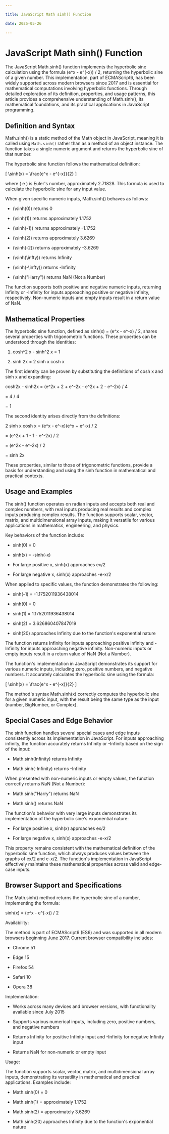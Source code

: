 ```yaml
---

title: JavaScript Math sinh() Function

date: 2025-05-26

---
```



# JavaScript Math sinh() Function

The JavaScript Math.sinh() function implements the hyperbolic sine calculation using the formula (e^x - e^(-x)) / 2, returning the hyperbolic sine of a given number. This implementation, part of ECMAScript6, has been widely supported across modern browsers since 2017 and is essential for mathematical computations involving hyperbolic functions. Through detailed exploration of its definition, properties, and usage patterns, this article provides a comprehensive understanding of Math.sinh(), its mathematical foundations, and its practical applications in JavaScript programming.


## Definition and Syntax

Math.sinh() is a static method of the Math object in JavaScript, meaning it is called using `Math.sinh()` rather than as a method of an object instance. The function takes a single numeric argument and returns the hyperbolic sine of that number.

The hyperbolic sine function follows the mathematical definition:

\[ \sinh(x) = \frac{e^x - e^{-x}}{2} \]

where \( e \) is Euler's number, approximately 2.71828. This formula is used to calculate the hyperbolic sine for any input value.

When given specific numeric inputs, Math.sinh() behaves as follows:

- \(\sinh(0)\) returns 0

- \(\sinh(1)\) returns approximately 1.1752

- \(\sinh(-1)\) returns approximately -1.1752

- \(\sinh(2)\) returns approximately 3.6269

- \(\sinh(-2)\) returns approximately -3.6269

- \(\sinh(\infty)\) returns Infinity

- \(\sinh(-\infty)\) returns -Infinity

- \(\sinh("Harry")\) returns NaN (Not a Number)

The function supports both positive and negative numeric inputs, returning Infinity or -Infinity for inputs approaching positive or negative infinity, respectively. Non-numeric inputs and empty inputs result in a return value of NaN.


## Mathematical Properties

The hyperbolic sine function, defined as sinh(x) = (e^x - e^-x) / 2, shares several properties with trigonometric functions. These properties can be understood through the identities:

1. cosh^2 x - sinh^2 x = 1

2. sinh 2x = 2 sinh x cosh x

The first identity can be proven by substituting the definitions of cosh x and sinh x and expanding:

cosh2x - sinh2x = (e^2x + 2 + e^-2x - e^2x + 2 - e^-2x) / 4

= 4 / 4

= 1

The second identity arises directly from the definitions:

2 sinh x cosh x = (e^x - e^-x)(e^x + e^-x) / 2

= (e^2x + 1 - 1 - e^-2x) / 2

= (e^2x - e^-2x) / 2

= sinh 2x

These properties, similar to those of trigonometric functions, provide a basis for understanding and using the sinh function in mathematical and practical contexts.


## Usage and Examples

The sinh() function operates on radian inputs and accepts both real and complex numbers, with real inputs producing real results and complex inputs producing complex results. The function supports scalar, vector, matrix, and multidimensional array inputs, making it versatile for various applications in mathematics, engineering, and physics.

Key behaviors of the function include:

- sinh(0) = 0

- sinh(x) = -sinh(-x)

- For large positive x, sinh(x) approaches ex/2

- For large negative x, sinh(x) approaches -e-x/2

When applied to specific values, the function demonstrates the following:

- sinh(-1) = -1.1752011936438014

- sinh(0) = 0

- sinh(1) = 1.1752011936438014

- sinh(2) = 3.626860407847019

- sinh(20) approaches Infinity due to the function's exponential nature

The function returns Infinity for inputs approaching positive infinity and -Infinity for inputs approaching negative infinity. Non-numeric inputs or empty inputs result in a return value of NaN (Not a Number).

The function's implementation in JavaScript demonstrates its support for various numeric inputs, including zero, positive numbers, and negative numbers. It accurately calculates the hyperbolic sine using the formula:

\[ \sinh(x) = \frac{e^x - e^{-x}}{2} \]

The method's syntax Math.sinh(x) correctly computes the hyperbolic sine for a given numeric input, with the result being the same type as the input (number, BigNumber, or Complex).


## Special Cases and Edge Behavior

The sinh function handles several special cases and edge inputs consistently across its implementation in JavaScript. For inputs approaching infinity, the function accurately returns Infinity or -Infinity based on the sign of the input:

- Math.sinh(Infinity) returns Infinity

- Math.sinh(-Infinity) returns -Infinity

When presented with non-numeric inputs or empty values, the function correctly returns NaN (Not a Number):

- Math.sinh("Harry") returns NaN

- Math.sinh() returns NaN

The function's behavior with very large inputs demonstrates its implementation of the hyperbolic sine's exponential nature:

- For large positive x, sinh(x) approaches ex/2

- For large negative x, sinh(x) approaches -e-x/2

This property remains consistent with the mathematical definition of the hyperbolic sine function, which always produces values between the graphs of ex/2 and e-x/2. The function's implementation in JavaScript effectively maintains these mathematical properties across valid and edge-case inputs.


## Browser Support and Specifications

The Math.sinh() method returns the hyperbolic sine of a number, implementing the formula:

sinh(x) = (e^x - e^(-x)) / 2

Availability:

The method is part of ECMAScript6 (ES6) and was supported in all modern browsers beginning June 2017. Current browser compatibility includes:

- Chrome 51

- Edge 15

- Firefox 54

- Safari 10

- Opera 38

Implementation:

- Works across many devices and browser versions, with functionality available since July 2015

- Supports various numerical inputs, including zero, positive numbers, and negative numbers

- Returns Infinity for positive Infinity input and -Infinity for negative Infinity input

- Returns NaN for non-numeric or empty input

Usage:

The function supports scalar, vector, matrix, and multidimensional array inputs, demonstrating its versatility in mathematical and practical applications. Examples include:

- Math.sinh(0) = 0

- Math.sinh(1) = approximately 1.1752

- Math.sinh(2) = approximately 3.6269

- Math.sinh(20) approaches Infinity due to the function's exponential nature

